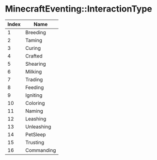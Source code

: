 # MinecraftEventing::InteractionType

Index | Name
--- | ---
1 | Breeding
2 | Taming
3 | Curing
4 | Crafted
5 | Shearing
6 | Milking
7 | Trading
8 | Feeding
9 | Igniting
10 | Coloring
11 | Naming
12 | Leashing
13 | Unleashing
14 | PetSleep
15 | Trusting
16 | Commanding